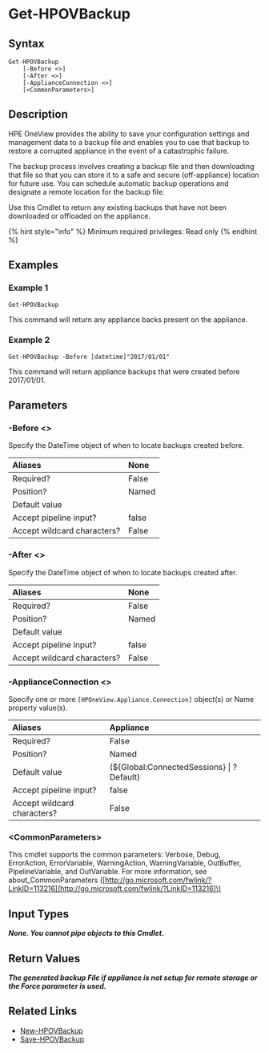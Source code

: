 ﻿---
description: List appliance backups.
---

# Get-HPOVBackup

## Syntax

```text
Get-HPOVBackup
    [-Before <>]
    [-After <>]
    [-ApplianceConnection <>]
    [<CommonParameters>]
```

## Description

HPE OneView provides the ability to save your configuration settings and management data to a backup file and enables you to use that backup to restore a corrupted appliance in the event of a catastrophic failure.

The backup process involves creating a backup file and then downloading that file so that you can store it to a safe and secure (off-appliance) location for future use. You can schedule automatic backup operations and designate a remote location for the backup file.

Use this Cmdlet to return any existing backups that have not been downloaded or offloaded on the appliance.

{% hint style="info" %}
Minimum required privileges: Read only
{% endhint %}

## Examples

###  Example 1 

```text
Get-HPOVBackup
```

This command will return any appliance backs present on the appliance.

###  Example 2 

```text
Get-HPOVBackup -Before [datetime]"2017/01/01"
```

This command will return appliance backups that were created before 2017/01/01.

## Parameters

### -Before &lt;&gt;

Specify the DateTime object of when to locate backups created before.

| Aliases | None |
| :--- | :--- |
| Required? | False |
| Position? | Named |
| Default value |  |
| Accept pipeline input? | false |
| Accept wildcard characters? | False |

### -After &lt;&gt;

Specify the DateTime object of when to locate backups created after.

| Aliases | None |
| :--- | :--- |
| Required? | False |
| Position? | Named |
| Default value |  |
| Accept pipeline input? | false |
| Accept wildcard characters? | False |

### -ApplianceConnection &lt;&gt;

Specify one or more `[HPOneView.Appliance.Connection]` object(s) or Name property value(s).

| Aliases | Appliance |
| :--- | :--- |
| Required? | False |
| Position? | Named |
| Default value | (${Global:ConnectedSessions} &vert; ? Default) |
| Accept pipeline input? | false |
| Accept wildcard characters? | False |

### &lt;CommonParameters&gt;

This cmdlet supports the common parameters: Verbose, Debug, ErrorAction, ErrorVariable, WarningAction, WarningVariable, OutBuffer, PipelineVariable, and OutVariable. For more information, see about\_CommonParameters \([http://go.microsoft.com/fwlink/?LinkID=113216](http://go.microsoft.com/fwlink/?LinkID=113216)\)

## Input Types

_**None.  You cannot pipe objects to this Cmdlet.**_

## Return Values

_**The generated backup File if appliance is not setup for remote storage or the Force parameter is used.**_



## Related Links

* [New-HPOVBackup](new-hpovbackup.md)
* [Save-HPOVBackup](save-hpovbackup.md)
